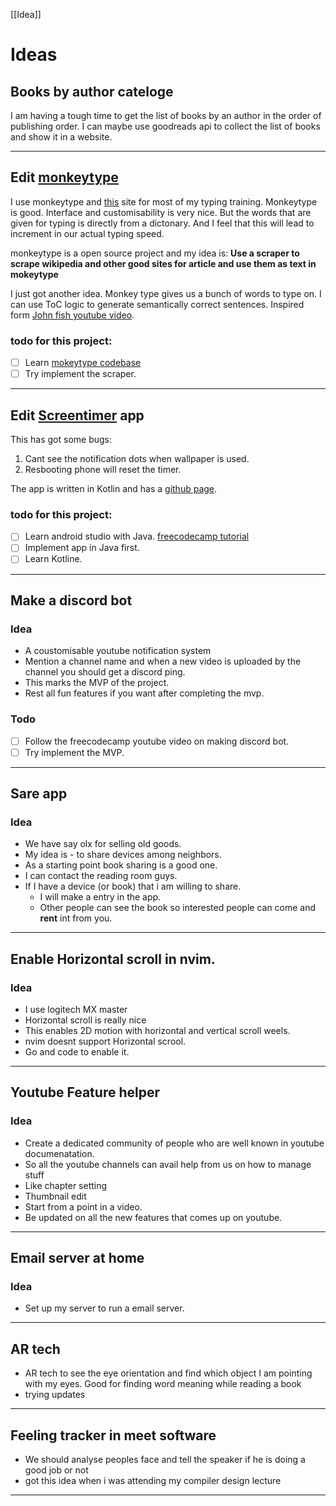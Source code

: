 [[Idea]]
# Ideas

## Books by author cateloge
I am having a tough time to get the list of books by an author in the order of publishing order. I can maybe use goodreads api to collect the list of books and show it in a website.

---
## Edit [monkeytype](https://monkeytype.com)

I use monkeytype and [this](https://www.typingclub.com) site for most of my typing training. Monkeytype is good. Interface and customisability is very nice.
But the words that are given for typing is directly from a dictonary. And I feel that this will lead to increment in our actual typing speed.

monkeytype is a open source project and my idea is:
**Use a scraper to scrape wikipedia and other good sites for article and use them as text in mokeytype**

I just got another idea. Monkey type gives us a bunch of words to type on. I can use ToC logic to generate semantically correct sentences.
Inspired form [John fish youtube video](https://youtu.be/LzLe0U7FeDU).

### todo for this project:

- [ ] Learn [mokeytype codebase](https://github.com/Miodec/monkeytype)
- [ ] Try implement the scraper.

---
## Edit [Screentimer](https://experiments.withgoogle.com/screen-stopwatch) app

This has got some bugs:

1. Cant see the notification dots when wallpaper is used.
2. Resbooting phone will reset the timer.

The app is written in Kotlin and has a [github page](https://github.com/googlecreativelab/digital-wellbeing-experiments-toolkit).

### todo for this project:

 - [ ] Learn android studio with Java. [freecodecamp tutorial](https://youtu.be/fis26HvvDII)
 - [ ] Implement app in Java first.
 - [ ] Learn Kotline.

---
## Make a discord bot

### Idea

 - A coustomisable youtube notification system
 - Mention a channel name and when a new video is uploaded by the channel you should get a discord ping.
 - This marks the MVP of the project.
 - Rest all fun features if you want after completing the mvp.

### Todo

 - [ ] Follow the freecodecamp youtube video on making discord bot.
 - [ ] Try implement the MVP.

---
## Sare app

### Idea

 - We have say olx for selling old goods.
 - My idea is - to share devices among neighbors.
 - As a starting point book sharing is a good one.
 - I can contact the reading room guys.
 - If I have a device (or book) that i am willing to share.
	- I will make a entry in the app.
	- Other people can see the book so interested people can come and **rent** int from you.

---
## Enable Horizontal scroll in nvim.

### Idea

 - I use logitech MX master
 - Horizontal scroll is really nice
 - This enables 2D motion with horizontal and vertical scroll weels.
 - nvim doesnt support Horizontal scrool.
 - Go and code to enable it.

---
## Youtube Feature helper

### Idea

 - Create a dedicated community of people who are well known in youtube documenatation.
 - So all the youtube channels can avail help from us on how to manage stuff
 - Like chapter setting
 - Thumbnail edit
 - Start from a point in a video.
 - Be updated on all the new features that comes up on youtube.

---
## Email server at home

### Idea

 - Set up my server to run a email server.

---
## AR tech

 - AR tech to see the eye orientation and find which object I am pointing with my eyes. Good for finding word meaning while reading a book
 - trying updates

---
## Feeling tracker in meet software

 - We should analyse peoples face and tell the speaker if he is doing a good job or not
 -  got this idea when i was attending my compiler design lecture
 ---
